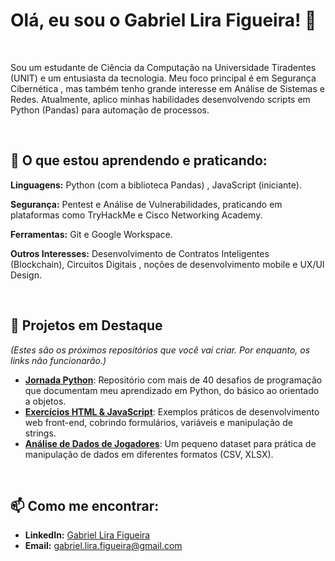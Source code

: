 # Olá, eu sou o Gabriel Lira Figueira! 👋

<br>

Sou um estudante de Ciência da Computação na Universidade Tiradentes (UNIT) e um entusiasta da tecnologia. Meu foco principal é em Segurança Cibernética , mas também tenho grande interesse em Análise de Sistemas e Redes.  Atualmente, aplico minhas habilidades desenvolvendo scripts em Python (Pandas) para automação de processos. 

<br>

## 🚀 O que estou aprendendo e praticando:

**Linguagens:** Python (com a biblioteca Pandas) , JavaScript (iniciante). 

**Segurança:** Pentest e Análise de Vulnerabilidades, praticando em plataformas como TryHackMe e Cisco Networking Academy. 

**Ferramentas:** Git  e Google Workspace. 

**Outros Interesses:** Desenvolvimento de Contratos Inteligentes (Blockchain), Circuitos Digitais , noções de desenvolvimento mobile e UX/UI Design. 

<br>

## 📂 Projetos em Destaque

*(Estes são os próximos repositórios que você vai criar. Por enquanto, os links não funcionarão.)*

* **[Jornada Python](https://github.com/LiraS2/Jornada-Python)**: Repositório com mais de 40 desafios de programação que documentam meu aprendizado em Python, do básico ao orientado a objetos.
* **[Exercícios HTML & JavaScript](https://github.com/LiraS2/Exercicios-HTML-e-JavaScript)**: Exemplos práticos de desenvolvimento web front-end, cobrindo formulários, variáveis e manipulação de strings.
* **[Análise de Dados de Jogadores](https://github.com/LiraS2/Analise-Dados-Jogadores)**: Um pequeno dataset para prática de manipulação de dados em diferentes formatos (CSV, XLSX).

<br>

## 📫 Como me encontrar:

* **LinkedIn:** [Gabriel Lira Figueira](https://www.linkedin.com/in/gabriel-liras2)
* **Email:** gabriel.lira.figueira@gmail.com
